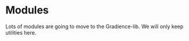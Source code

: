 # Modules

Lots of modules are going to move to the Gradience-lib. We will only keep utilities here.
